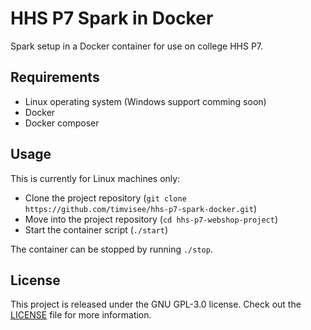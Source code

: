 # HHS P7 Spark in Docker
Spark setup in a Docker container for use on college HHS P7.

## Requirements
* Linux operating system (Windows support comming soon)
* Docker
* Docker composer

## Usage
This is currently for Linux machines only:
* Clone the project repository (`git clone https://github.com/timvisee/hhs-p7-spark-docker.git`)
* Move into the project repository (`cd hhs-p7-webshop-project`)
* Start the container script (`./start`)

The container can be stopped by running `./stop`.

## License
This project is released under the GNU GPL-3.0 license.
Check out the [LICENSE](LICENSE) file for more information.
